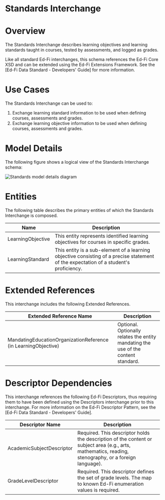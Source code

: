 # Standards Interchange

# Overview

The Standards Interchange describes learning objectives and learning standards taught in courses, tested by assessments, and logged as grades.



Like all standard Ed-Fi interchanges, this schema references the Ed-Fi Core XSD and can be extended using the Ed-Fi Extensions Framework. See the [Ed-Fi Data Standard - Developers' Guide] for more information.


# Use Cases

The Standards Interchange can be used to:  

1. Exchange learning standard information to be used when defining courses, assessments and grades.
2. Exchange learning objective information to be used when defining courses, assessments and grades.


# Model Details

The following figure shows a logical view of the Standards Interchange schema:  

![Standards model details diagram](img/InterchangeStandards-interchange-brief.png)


# Entities

The following table describes the primary entities of which the Standards Interchange is composed.  

| Name | Description |
|----------|-----------------|
| LearningObjective | This entity represents identified learning objectives for courses in specific grades. |
| LearningStandard | This entity is a sub-element of a learning objective consisting of a precise statement of the expectation of a student's proficiency. |



# Extended References


This interchange includes the following Extended References.  

| Extended Reference Name | Description |
|-----------------------------|-----------------|
| MandatingEducationOrganizationReference (in LearningObjective) | Optional.  Optionally relates the entity mandating the use of the content standard. |



# Descriptor Dependencies

This interchange references the following Ed-Fi Descriptors, thus requiring them to have been defined using the Descriptors interchange prior to this interchange. For more information on the Ed-Fi Descriptor Pattern, see the [Ed-Fi Data Standard - Developers' Guide].  

| Descriptor Name | Description |
|---------------------|-----------------|
| AcademicSubjectDescriptor | Required.  This descriptor holds the description of the content or subject area (e.g., arts, mathematics, reading, stenography, or a foreign language). |
| GradeLevelDescriptor | Required.  This descriptor defines the set of grade levels. The map to known Ed-Fi enumeration values is required. |


